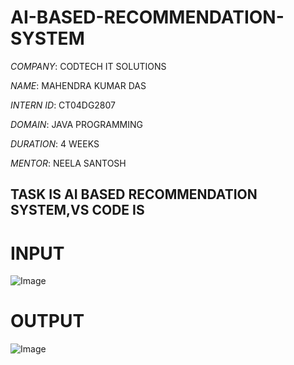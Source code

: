 # AI-BASED-RECOMMENDATION-SYSTEM

*COMPANY*: CODTECH IT SOLUTIONS

*NAME*: MAHENDRA KUMAR DAS

*INTERN ID*: CT04DG2807

*DOMAIN*: JAVA PROGRAMMING

*DURATION*: 4 WEEKS

*MENTOR*: NEELA SANTOSH

## TASK IS AI BASED RECOMMENDATION SYSTEM,VS CODE IS 

# INPUT

![Image](https://github.com/user-attachments/assets/0011ed67-e965-4750-852e-0aeba92584be)

# OUTPUT

![Image](https://github.com/user-attachments/assets/a26ffadc-d010-4028-97c9-3a51b608dcab)
